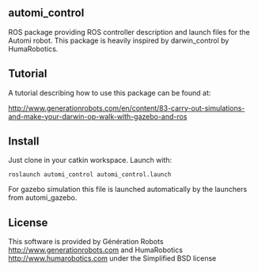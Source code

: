 ## automi_control

ROS package providing ROS controller description and launch files for the Automi robot. This package is heavily inspired by darwin_control by HumaRobotics.


## Tutorial

A tutorial describing how to use this package can be found at:

http://www.generationrobots.com/en/content/83-carry-out-simulations-and-make-your-darwin-op-walk-with-gazebo-and-ros

## Install
Just clone in your catkin workspace. Launch with:

    roslaunch automi_control automi_control.launch

For gazebo simulation this file is launched automatically by the launchers from automi_gazebo.

## License

This software is provided by Génération Robots http://www.generationrobots.com and HumaRobotics http://www.humarobotics.com under the Simplified BSD license
